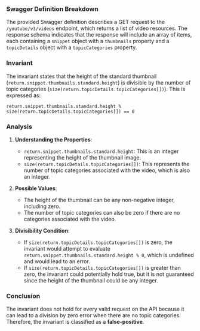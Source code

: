 ### Swagger Definition Breakdown
The provided Swagger definition describes a GET request to the `/youtube/v3/videos` endpoint, which returns a list of video resources. The response schema indicates that the response will include an array of items, each containing a `snippet` object with a `thumbnails` property and a `topicDetails` object with a `topicCategories` property.

### Invariant
The invariant states that the height of the standard thumbnail (`return.snippet.thumbnails.standard.height`) is divisible by the number of topic categories (`size(return.topicDetails.topicCategories[])`). This is expressed as:

```
return.snippet.thumbnails.standard.height % size(return.topicDetails.topicCategories[]) == 0
```

### Analysis
1. **Understanding the Properties**:
   - `return.snippet.thumbnails.standard.height`: This is an integer representing the height of the thumbnail image.
   - `size(return.topicDetails.topicCategories[])`: This represents the number of topic categories associated with the video, which is also an integer.

2. **Possible Values**:
   - The height of the thumbnail can be any non-negative integer, including zero.
   - The number of topic categories can also be zero if there are no categories associated with the video.

3. **Divisibility Condition**:
   - If `size(return.topicDetails.topicCategories[])` is zero, the invariant would attempt to evaluate `return.snippet.thumbnails.standard.height % 0`, which is undefined and would lead to an error.
   - If `size(return.topicDetails.topicCategories[])` is greater than zero, the invariant could potentially hold true, but it is not guaranteed since the height of the thumbnail could be any integer.

### Conclusion
The invariant does not hold for every valid request on the API because it can lead to a division by zero error when there are no topic categories. Therefore, the invariant is classified as a **false-positive**.
